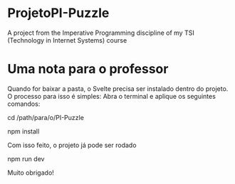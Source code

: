 # ProjetoPI-Puzzle
A project from the Imperative Programming discipline of my TSI (Technology in Internet Systems) course

# Uma nota para o professor
Quando for baixar a pasta, o Svelte precisa ser instalado dentro do projeto. O processo para isso é simples:
Abra o terminal e aplique os seguintes comandos:

cd /path/para/o/PI-Puzzle

npm install

Com isso feito, o projeto já pode ser rodado

npm run dev

Muito obrigado!
